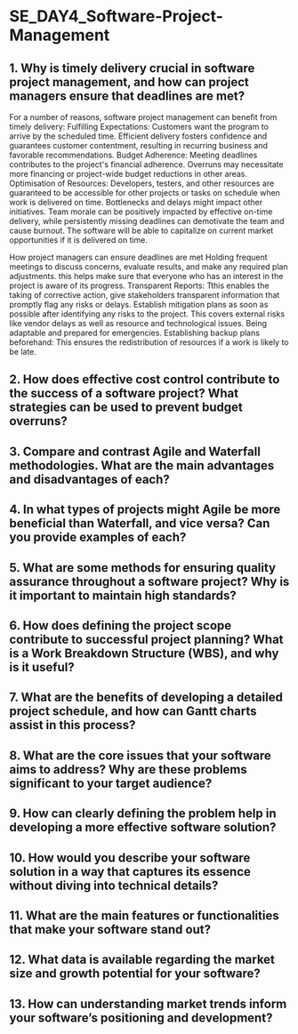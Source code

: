 # SE_DAY4_Software-Project-Management
## 1. Why is timely delivery crucial in software project management, and how can project managers ensure that deadlines are met?
For a number of reasons, software project management can benefit from timely delivery:
Fulfilling Expectations: Customers want the program to arrive by the scheduled time. Efficient delivery fosters confidence and guarantees customer contentment, resulting in recurring business and favorable recommendations.
Budget Adherence: Meeting deadlines contributes to the project's financial adherence. Overruns may necessitate more financing or project-wide budget reductions in other areas.
Optimisation of Resources: Developers, testers, and other resources are guaranteed to be accessible for other projects or tasks on schedule when work is delivered on time. Bottlenecks and delays might impact other initiatives.
Team morale can be positively impacted by effective on-time delivery, while persistently missing deadlines can demotivate the team and cause burnout.
The software will be able to capitalize on current market opportunities if it is delivered on time.

How project managers can ensure deadlines are met
Holding frequent meetings to discuss concerns, evaluate results, and make any required plan adjustments. this helps make sure that everyone who has an interest in the project is aware of its progress.
Transparent Reports: Tthis enables the taking of corrective action, give stakeholders transparent information that promptly flag any risks or delays.
Establish mitigation plans as soon as possible after identifying any risks to the project. This covers external risks like vendor delays as well as resource and technological issues.
Being adaptable and prepared for emergencies.
Establishing backup plans beforehand: This ensures the redistribution of resources if a work is likely to be late.
## 2. How does effective cost control contribute to the success of a software project? What strategies can be used to prevent budget overruns?
## 3. Compare and contrast Agile and Waterfall methodologies. What are the main advantages and disadvantages of each?
## 4. In what types of projects might Agile be more beneficial than Waterfall, and vice versa? Can you provide examples of each?
## 5. What are some methods for ensuring quality assurance throughout a software project? Why is it important to maintain high standards?
## 6. How does defining the project scope contribute to successful project planning? What is a Work Breakdown Structure (WBS), and why is it useful?
## 7. What are the benefits of developing a detailed project schedule, and how can Gantt charts assist in this process?
## 8. What are the core issues that your software aims to address? Why are these problems significant to your target audience?
## 9. How can clearly defining the problem help in developing a more effective software solution?
## 10. How would you describe your software solution in a way that captures its essence without diving into technical details?
## 11. What are the main features or functionalities that make your software stand out?
## 12. What data is available regarding the market size and growth potential for your software?
## 13. How can understanding market trends inform your software’s positioning and development?
